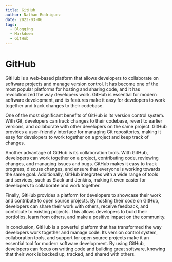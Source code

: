```yaml
---
title: GitHub
author: Nathan Rodriguez
date: 2023-03-06
tags:
  - Blogging
  - Markdown
  - GitHub
---
```


# GitHub

GitHub is a web-based platform that allows developers to collaborate on software projects and manage version control. It has become one of the most popular platforms for hosting and sharing code, and it has revolutionized the way developers work. GitHub is essential for modern software development, and its features make it easy for developers to work together and track changes to their codebase.

One of the most significant benefits of GitHub is its version control system. With Git, developers can track changes to their codebase, revert to earlier versions, and collaborate with other developers on the same project. GitHub provides a user-friendly interface for managing Git repositories, making it easy for developers to work together on a project and keep track of changes.

Another advantage of GitHub is its collaboration tools. With GitHub, developers can work together on a project, contributing code, reviewing changes, and managing issues and bugs. GitHub makes it easy to track progress, discuss changes, and ensure that everyone is working towards the same goal. Additionally, GitHub integrates with a wide range of tools and services, such as Slack and Jenkins, making it even easier for developers to collaborate and work together.

Finally, GitHub provides a platform for developers to showcase their work and contribute to open source projects. By hosting their code on GitHub, developers can share their work with others, receive feedback, and contribute to existing projects. This allows developers to build their portfolios, learn from others, and make a positive impact on the community.

In conclusion, GitHub is a powerful platform that has transformed the way developers work together and manage code. Its version control system, collaboration tools, and support for open source projects make it an essential tool for modern software development. By using GitHub, developers can focus on writing code and building great software, knowing that their work is backed up, tracked, and shared with others.
